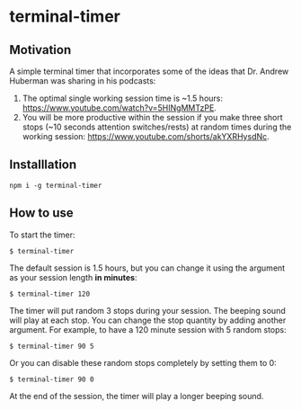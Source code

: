 # terminal-timer

## Motivation
A simple terminal timer that incorporates some of the ideas that Dr. Andrew Huberman was sharing in his podcasts:

1. The optimal single working session time is ~1.5 hours: https://www.youtube.com/watch?v=5HINgMMTzPE.
2. You will be more productive within the session if you make three short stops (~10 seconds attention switches/rests) at random times during the working session: https://www.youtube.com/shorts/akYXRHysdNc.

## Installlation
```
npm i -g terminal-timer
```

## How to use
To start the timer:
```
$ terminal-timer
```

The default session is 1.5 hours, but you can change it using the argument as your session length **in minutes**:
```
$ terminal-timer 120
```

The timer will put random 3 stops during your session. The beeping sound will play at each stop. You can change the stop quantity by adding another argument.
For example, to have a 120 minute session with 5 random stops:
```
$ terminal-timer 90 5
```
Or you can disable these random stops completely by setting them to 0:
```
$ terminal-timer 90 0
```
At the end of the session, the timer will play a longer beeping sound.
